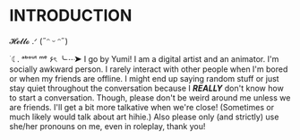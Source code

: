 # INTRODUCTION

𝓗𝓮𝓵𝓵𝓸 .ᐟ (˶ᵔ ᵕ ᵔ˶)

  ࣪ ☾. ᵃᵇᵒᵘᵗ ᵐᵉ ۶ৎ
  ╰┈➤ I go by Yumi! I am a digital artist and an animator. I'm socially awkward person. I rarely interact with other people when I'm bored or when my friends are offline. I might end up saying random stuff or just stay quiet throughout the conversation because I ***REALLY*** don't know how to start a conversation. Though, please don't be weird around me unless we are friends. I'll get a bit more talkative when we're close! (Sometimes or much likely would talk about art hihie.) Also please only (and strictly) use she/her pronouns on me, even in roleplay, thank you!
